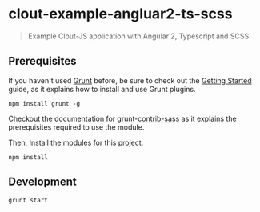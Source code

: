 clout-example-angluar2-ts-scss
=========
> Example Clout-JS application with Angular 2, Typescript and SCSS

## Prerequisites
If you haven't used [Grunt](http://gruntjs.com/) before, be sure to check out the [Getting Started](http://gruntjs.com/getting-started) guide, as it explains how to install and use Grunt plugins.

```
npm install grunt -g
```

Checkout the documentation for [grunt-contrib-sass](https://github.com/gruntjs/grunt-contrib-sass) as it explains the prerequisites required to use the module.

Then, Install the modules for this project.
```
npm install
```

## Development
```
grunt start
```
